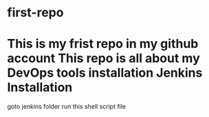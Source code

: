 # first-repo
This is my frist repo in my github account
This repo is all about my DevOps tools installation
Jenkins Installation
=====================
goto jenkins folder
run this shell script file
